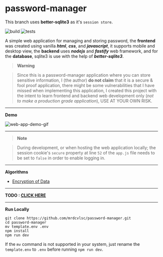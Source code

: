 # password-manager

This branch uses **better-sqlite3** as it's `session store`.

![build](https://github.com/mrdcvlsc/password-manager/actions/workflows/build.yml/badge.svg)
![tests](https://github.com/mrdcvlsc/password-manager/actions/workflows/tests.yml/badge.svg)

A simple web application for managing and storing password, the **frontend** was created using vanilla ***html***, ***css***, and ***javascript***, it supports mobile and desktop view, the **backend** uses ***nodejs*** and ***fastify*** web framework, and for the **database**, sqlite3 is use with the help of ***better-sqlite3***.

> **Warning**

> Since this is a password-manager application where you can store sensitive information, I (the author) **do not claim** that it is a secure & fool proof application, there might be some vulnerabilities that I have missed when implementing this application, I created this project with the intent to learn frontend and backend web development only (_not to make a production grade application_), USE AT YOUR OWN RISK.

-----

**Demo**

![web-app-demo-gif](public/image/password-manager-demo-video.gif)

-----

> **Note**

> During development, or when hosting the web application locally; the session cookie's ```secure``` property at line ```52``` of the ```app.js``` file needs to be set to ```false``` in order to enable logging in.

-----

**Algorithms**
- [Encryption of Data](cryptography.md)

-----

**TODO : [CLICK HERE](todo.md)**

-----

**Run Locally**

```shell
git clone https://github.com/mrdcvlsc/password-manager.git
cd password-manager
mv template.env .env
npm install
npm run dev
```

If the `mv` command is not supported in your system,
just rename the `template.env` to `.env` before
running `npm run dev`.